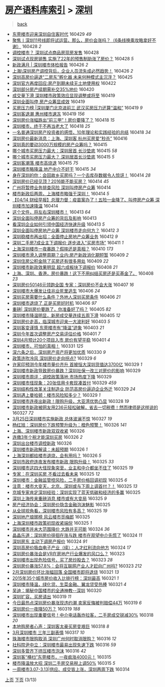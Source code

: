 [房产语料库索引](../../README.md)  > [深圳](深圳.md)
====
> [back](../README.md)

- [东莞楼市迎来深圳自住客时代](http://jkwz.applinzi.com/ittc/6826345086941938693.html#%E4%B8%9C%E8%8E%9E%E6%A5%BC%E5%B8%82%E8%BF%8E%E6%9D%A5%E6%B7%B1%E5%9C%B3%E8%87%AA%E4%BD%8F%E5%AE%A2%E6%97%B6%E4%BB%A3) 160429 *49* 
- [聚焦丨深圳11号线即将试运营。那么，房价会涨吗？（6条线换乘攻略拿好不谢）](http://jkwz.applinzi.com/ittc/6826121314209104901.html#%E8%81%9A%E7%84%A6%E4%B8%A8%E6%B7%B1%E5%9C%B311%E5%8F%B7%E7%BA%BF%E5%8D%B3%E5%B0%86%E8%AF%95%E8%BF%90%E8%90%A5%E3%80%82%E9%82%A3%E4%B9%88%EF%BC%8C%E6%88%BF%E4%BB%B7%E4%BC%9A%E6%B6%A8%E5%90%97%EF%BC%9F%EF%BC%886%E6%9D%A1%E7%BA%BF%E6%8D%A2%E4%B9%98%E6%94%BB%E7%95%A5%E6%8B%BF%E5%A5%BD%E4%B8%8D%E8%B0%A2%EF%BC%89) 160428 *2* 
- [调控楼市？ 深圳试点商品房现房发售](http://jkwz.applinzi.com/ittc/6826073127645611013.html#%E8%B0%83%E6%8E%A7%E6%A5%BC%E5%B8%82%EF%BC%9F+%E6%B7%B1%E5%9C%B3%E8%AF%95%E7%82%B9%E5%95%86%E5%93%81%E6%88%BF%E7%8E%B0%E6%88%BF%E5%8F%91%E5%94%AE) 160428  
- [深圳试点现房销售 实施了22年的预售制助涨了房价？](http://jkwz.applinzi.com/ittc/6825917153962099716.html#%E6%B7%B1%E5%9C%B3%E8%AF%95%E7%82%B9%E7%8E%B0%E6%88%BF%E9%94%80%E5%94%AE+%E5%AE%9E%E6%96%BD%E4%BA%8622%E5%B9%B4%E7%9A%84%E9%A2%84%E5%94%AE%E5%88%B6%E5%8A%A9%E6%B6%A8%E4%BA%86%E6%88%BF%E4%BB%B7%EF%BC%9F) 160428 *5* 
- [新政满月 | 深圳楼市体检报告](http://jkwz.applinzi.com/ittc/6825413318768329733.html#%E6%96%B0%E6%94%BF%E6%BB%A1%E6%9C%88+%7C+%E6%B7%B1%E5%9C%B3%E6%A5%BC%E5%B8%82%E4%BD%93%E6%A3%80%E6%8A%A5%E5%91%8A) 160426 *2* 
- [上海\\深圳房产调控背后，企业人员流失成必然趋势！](http://jkwz.applinzi.com/ittc/6825320459486626821.html#%E4%B8%8A%E6%B5%B7%5C%5C%E6%B7%B1%E5%9C%B3%E6%88%BF%E4%BA%A7%E8%B0%83%E6%8E%A7%E8%83%8C%E5%90%8E%EF%BC%8C%E4%BC%81%E4%B8%9A%E4%BA%BA%E5%91%98%E6%B5%81%E5%A4%B1%E6%88%90%E5%BF%85%E7%84%B6%E8%B6%8B%E5%8A%BF%EF%BC%81) 160426 *2* 
- [深圳高房价逼退“二房东”孵化器 未来何种模式主沉浮？](http://jkwz.applinzi.com/ittc/6825151521754711044.html#%E6%B7%B1%E5%9C%B3%E9%AB%98%E6%88%BF%E4%BB%B7%E9%80%BC%E9%80%80%E2%80%9C%E4%BA%8C%E6%88%BF%E4%B8%9C%E2%80%9D%E5%AD%B5%E5%8C%96%E5%99%A8+%E6%9C%AA%E6%9D%A5%E4%BD%95%E7%A7%8D%E6%A8%A1%E5%BC%8F%E4%B8%BB%E6%B2%89%E6%B5%AE%EF%BC%9F) 160425  
- [深圳官方再度回应:房产到期未续无土地使用权](http://jkwz.applinzi.com/ittc/6823924918991193092.html#%E6%B7%B1%E5%9C%B3%E5%AE%98%E6%96%B9%E5%86%8D%E5%BA%A6%E5%9B%9E%E5%BA%94%3A%E6%88%BF%E4%BA%A7%E5%88%B0%E6%9C%9F%E6%9C%AA%E7%BB%AD%E6%97%A0%E5%9C%9F%E5%9C%B0%E4%BD%BF%E7%94%A8%E6%9D%83) 160422  
- [深圳部分房产续期需补交35%地价](http://jkwz.applinzi.com/ittc/6823000969256109061.html#%E6%B7%B1%E5%9C%B3%E9%83%A8%E5%88%86%E6%88%BF%E4%BA%A7%E7%BB%AD%E6%9C%9F%E9%9C%80%E8%A1%A5%E4%BA%A435%25%E5%9C%B0%E4%BB%B7) 160420  
- [成交量下滑 深圳楼市政策效应显现调整或将至](http://jkwz.applinzi.com/ittc/6822722323408749572.html#%E6%88%90%E4%BA%A4%E9%87%8F%E4%B8%8B%E6%BB%91+%E6%B7%B1%E5%9C%B3%E6%A5%BC%E5%B8%82%E6%94%BF%E7%AD%96%E6%95%88%E5%BA%94%E6%98%BE%E7%8E%B0%E8%B0%83%E6%95%B4%E6%88%96%E5%B0%86%E8%87%B3) 160419  
- [深圳全面叫停 房产众筹显成效](http://jkwz.applinzi.com/ittc/6822722327347201029.html#%E6%B7%B1%E5%9C%B3%E5%85%A8%E9%9D%A2%E5%8F%AB%E5%81%9C+%E6%88%BF%E4%BA%A7%E4%BC%97%E7%AD%B9%E6%98%BE%E6%88%90%E6%95%88) 160419  
- [买房压力榜 |深圳厦门北京进前三  武汉买房压力还算“温和”](http://jkwz.applinzi.com/ittc/6822718944146097156.html#%E4%B9%B0%E6%88%BF%E5%8E%8B%E5%8A%9B%E6%A6%9C+%7C%E6%B7%B1%E5%9C%B3%E5%8E%A6%E9%97%A8%E5%8C%97%E4%BA%AC%E8%BF%9B%E5%89%8D%E4%B8%89++%E6%AD%A6%E6%B1%89%E4%B9%B0%E6%88%BF%E5%8E%8B%E5%8A%9B%E8%BF%98%E7%AE%97%E2%80%9C%E6%B8%A9%E5%92%8C%E2%80%9D) 160419 *9* 
- [深圳客退潮 惠州楼市速冻](http://jkwz.applinzi.com/ittc/6822631877953192965.html#%E6%B7%B1%E5%9C%B3%E5%AE%A2%E9%80%80%E6%BD%AE+%E6%83%A0%E5%B7%9E%E6%A5%BC%E5%B8%82%E9%80%9F%E5%86%BB) 160419 *156* 
- [深圳房价涨幅跌出“前三甲”！房价要降了？](http://jkwz.applinzi.com/ittc/6822563919058961413.html#%E6%B7%B1%E5%9C%B3%E6%88%BF%E4%BB%B7%E6%B6%A8%E5%B9%85%E8%B7%8C%E5%87%BA%E2%80%9C%E5%89%8D%E4%B8%89%E7%94%B2%E2%80%9D%EF%BC%81%E6%88%BF%E4%BB%B7%E8%A6%81%E9%99%8D%E4%BA%86%EF%BC%9F) 160418 *15* 
- [深圳楼市，终于不再当老大了](http://jkwz.applinzi.com/ittc/6822509054655988741.html#%E6%B7%B1%E5%9C%B3%E6%A5%BC%E5%B8%82%EF%BC%8C%E7%BB%88%E4%BA%8E%E4%B8%8D%E5%86%8D%E5%BD%93%E8%80%81%E5%A4%A7%E4%BA%86) 160418 *25* 
- [一名普通深圳房产投资者的感悟，10年理论和实践经验的总结](http://jkwz.applinzi.com/ittc/6822473367709811717.html#%E4%B8%80%E5%90%8D%E6%99%AE%E9%80%9A%E6%B7%B1%E5%9C%B3%E6%88%BF%E4%BA%A7%E6%8A%95%E8%B5%84%E8%80%85%E7%9A%84%E6%84%9F%E6%82%9F%EF%BC%8C10%E5%B9%B4%E7%90%86%E8%AE%BA%E5%92%8C%E5%AE%9E%E8%B7%B5%E7%BB%8F%E9%AA%8C%E7%9A%84%E6%80%BB%E7%BB%93) 160418 *34* 
- [深圳房价最新消息：上海、深圳客 杭州买房爱“秒杀”](http://jkwz.applinzi.com/ittc/6821592910558397444.html#%E6%B7%B1%E5%9C%B3%E6%88%BF%E4%BB%B7%E6%9C%80%E6%96%B0%E6%B6%88%E6%81%AF%EF%BC%9A%E4%B8%8A%E6%B5%B7%E3%80%81%E6%B7%B1%E5%9C%B3%E5%AE%A2+%E6%9D%AD%E5%B7%9E%E4%B9%B0%E6%88%BF%E7%88%B1%E2%80%9C%E7%A7%92%E6%9D%80%E2%80%9D) 160416  
- [深圳真的要动3000万规模的房产众筹吗？](http://jkwz.applinzi.com/ittc/6821301227627234309.html#%E6%B7%B1%E5%9C%B3%E7%9C%9F%E7%9A%84%E8%A6%81%E5%8A%A83000%E4%B8%87%E8%A7%84%E6%A8%A1%E7%9A%84%E6%88%BF%E4%BA%A7%E4%BC%97%E7%AD%B9%E5%90%97%EF%BC%9F) 160415  
- [哪个城市买房压力最大：深圳居首 长沙垫底](http://jkwz.applinzi.com/ittc/6821272042141647876.html#%E5%93%AA%E4%B8%AA%E5%9F%8E%E5%B8%82%E4%B9%B0%E6%88%BF%E5%8E%8B%E5%8A%9B%E6%9C%80%E5%A4%A7%EF%BC%9A%E6%B7%B1%E5%9C%B3%E5%B1%85%E9%A6%96+%E9%95%BF%E6%B2%99%E5%9E%AB%E5%BA%95) 160415 *58* 
- [哪个城市买房压力最大？ 深圳居首长沙垫底](http://jkwz.applinzi.com/ittc/6821242466233484293.html#%E5%93%AA%E4%B8%AA%E5%9F%8E%E5%B8%82%E4%B9%B0%E6%88%BF%E5%8E%8B%E5%8A%9B%E6%9C%80%E5%A4%A7%EF%BC%9F+%E6%B7%B1%E5%9C%B3%E5%B1%85%E9%A6%96%E9%95%BF%E6%B2%99%E5%9E%AB%E5%BA%95) 160415 *5* 
- [深圳客潮落 楼市高烧退](http://jkwz.applinzi.com/ittc/6821181693691954180.html#%E6%B7%B1%E5%9C%B3%E5%AE%A2%E6%BD%AE%E8%90%BD+%E6%A5%BC%E5%B8%82%E9%AB%98%E7%83%A7%E9%80%80) 160415 *75* 
- [深圳楼市略降温 地产中介不好干](http://jkwz.applinzi.com/ittc/6821057533430989828.html#%E6%B7%B1%E5%9C%B3%E6%A5%BC%E5%B8%82%E7%95%A5%E9%99%8D%E6%B8%A9+%E5%9C%B0%E4%BA%A7%E4%B8%AD%E4%BB%8B%E4%B8%8D%E5%A5%BD%E5%B9%B2) 160415 *34* 
- [身在深圳的你：会回故乡买房吗？一个去库存数据令人惊讶！](http://jkwz.applinzi.com/ittc/6821084583818691589.html#%E8%BA%AB%E5%9C%A8%E6%B7%B1%E5%9C%B3%E7%9A%84%E4%BD%A0%EF%BC%9A%E4%BC%9A%E5%9B%9E%E6%95%85%E4%B9%A1%E4%B9%B0%E6%88%BF%E5%90%97%EF%BC%9F%E4%B8%80%E4%B8%AA%E5%8E%BB%E5%BA%93%E5%AD%98%E6%95%B0%E6%8D%AE%E4%BB%A4%E4%BA%BA%E6%83%8A%E8%AE%B6%EF%BC%81) 160414 *28* 
- [深圳房价已经见顶？2016能不能买房？](http://jkwz.applinzi.com/ittc/6820977085333898244.html#%E6%B7%B1%E5%9C%B3%E6%88%BF%E4%BB%B7%E5%B7%B2%E7%BB%8F%E8%A7%81%E9%A1%B6%EF%BC%9F2016%E8%83%BD%E4%B8%8D%E8%83%BD%E4%B9%B0%E6%88%BF%EF%BC%9F) 160414 *45* 
- [广州将暂停业务排查风险 深圳叫停房产众筹](http://jkwz.applinzi.com/ittc/6820983789165478917.html#%E5%B9%BF%E5%B7%9E%E5%B0%86%E6%9A%82%E5%81%9C%E4%B8%9A%E5%8A%A1%E6%8E%92%E6%9F%A5%E9%A3%8E%E9%99%A9+%E6%B7%B1%E5%9C%B3%E5%8F%AB%E5%81%9C%E6%88%BF%E4%BA%A7%E4%BC%97%E7%AD%B9) 160414  
- [楼市新政后两周，上海楼市略强于深圳！](http://jkwz.applinzi.com/ittc/6820914523762328581.html#%E6%A5%BC%E5%B8%82%E6%96%B0%E6%94%BF%E5%90%8E%E4%B8%A4%E5%91%A8%EF%BC%8C%E4%B8%8A%E6%B5%B7%E6%A5%BC%E5%B8%82%E7%95%A5%E5%BC%BA%E4%BA%8E%E6%B7%B1%E5%9C%B3%EF%BC%81) 160414 *5* 
- [【04/14 财经早报】总理力督：疫苗案办了！五险一金降了、叫停房产众筹 深圳楼市加速降温](http://jkwz.applinzi.com/ittc/6820881117691249668.html#%E3%80%9004%2F14+%E8%B4%A2%E7%BB%8F%E6%97%A9%E6%8A%A5%E3%80%91%E6%80%BB%E7%90%86%E5%8A%9B%E7%9D%A3%EF%BC%9A%E7%96%AB%E8%8B%97%E6%A1%88%E5%8A%9E%E4%BA%86%EF%BC%81%E4%BA%94%E9%99%A9%E4%B8%80%E9%87%91%E9%99%8D%E4%BA%86%E3%80%81%E5%8F%AB%E5%81%9C%E6%88%BF%E4%BA%A7%E4%BC%97%E7%AD%B9+%E6%B7%B1%E5%9C%B3%E6%A5%BC%E5%B8%82%E5%8A%A0%E9%80%9F%E9%99%8D%E6%B8%A9) 160414  
- [这个文件，将左右深圳楼市！](http://jkwz.applinzi.com/ittc/6820647524029170693.html#%E8%BF%99%E4%B8%AA%E6%96%87%E4%BB%B6%EF%BC%8C%E5%B0%86%E5%B7%A6%E5%8F%B3%E6%B7%B1%E5%9C%B3%E6%A5%BC%E5%B8%82%EF%BC%81) 160413 *64* 
- [深圳全面叫停房产众筹的背后及影响](http://jkwz.applinzi.com/ittc/6820641589562967045.html#%E6%B7%B1%E5%9C%B3%E5%85%A8%E9%9D%A2%E5%8F%AB%E5%81%9C%E6%88%BF%E4%BA%A7%E4%BC%97%E7%AD%B9%E7%9A%84%E8%83%8C%E5%90%8E%E5%8F%8A%E5%BD%B1%E5%93%8D) 160413  
- [看深圳企业如何引领中国经济快速升级](http://jkwz.applinzi.com/ittc/6820589792718750725.html#%E7%9C%8B%E6%B7%B1%E5%9C%B3%E4%BC%81%E4%B8%9A%E5%A6%82%E4%BD%95%E5%BC%95%E9%A2%86%E4%B8%AD%E5%9B%BD%E7%BB%8F%E6%B5%8E%E5%BF%AB%E9%80%9F%E5%8D%87%E7%BA%A7) 160413 *5* 
- [深圳全面叫停房地产众筹 深圳楼市走向何方？](http://jkwz.applinzi.com/ittc/6820295134109238277.html#%E6%B7%B1%E5%9C%B3%E5%85%A8%E9%9D%A2%E5%8F%AB%E5%81%9C%E6%88%BF%E5%9C%B0%E4%BA%A7%E4%BC%97%E7%AD%B9+%E6%B7%B1%E5%9C%B3%E6%A5%BC%E5%B8%82%E8%B5%B0%E5%90%91%E4%BD%95%E6%96%B9%EF%BC%9F) 160412 *3* 
- [深圳稳楼市再出招：全面停止房地产众筹业务](http://jkwz.applinzi.com/ittc/6820265315187295236.html#%E6%B7%B1%E5%9C%B3%E7%A8%B3%E6%A5%BC%E5%B8%82%E5%86%8D%E5%87%BA%E6%8B%9B%EF%BC%9A%E5%85%A8%E9%9D%A2%E5%81%9C%E6%AD%A2%E6%88%BF%E5%9C%B0%E4%BA%A7%E4%BC%97%E7%AD%B9%E4%B8%9A%E5%8A%A1) 160412 *9* 
- [深圳二手房7成业主下调报价 逐步进入&quot;买房市场&quot;](http://jkwz.applinzi.com/ittc/6819954191145370628.html#%E6%B7%B1%E5%9C%B3%E4%BA%8C%E6%89%8B%E6%88%BF7%E6%88%90%E4%B8%9A%E4%B8%BB%E4%B8%8B%E8%B0%83%E6%8A%A5%E4%BB%B7+%E9%80%90%E6%AD%A5%E8%BF%9B%E5%85%A5%26quot%3B%E4%B9%B0%E6%88%BF%E5%B8%82%E5%9C%BA%26quot%3B) 160411 *1* 
- [上海深圳楼市一夜暴跌？假摔还是真相？](http://jkwz.applinzi.com/ittc/6819373921849574405.html#%E4%B8%8A%E6%B5%B7%E6%B7%B1%E5%9C%B3%E6%A5%BC%E5%B8%82%E4%B8%80%E5%A4%9C%E6%9A%B4%E8%B7%8C%EF%BC%9F%E5%81%87%E6%91%94%E8%BF%98%E6%98%AF%E7%9C%9F%E7%9B%B8%EF%BC%9F) 160410 *173* 
- [深圳楼市滑入调整周期？业内:房产新政消化期短暂](http://jkwz.applinzi.com/ittc/6818997372151399429.html#%E6%B7%B1%E5%9C%B3%E6%A5%BC%E5%B8%82%E6%BB%91%E5%85%A5%E8%B0%83%E6%95%B4%E5%91%A8%E6%9C%9F%EF%BC%9F%E4%B8%9A%E5%86%85%3A%E6%88%BF%E4%BA%A7%E6%96%B0%E6%94%BF%E6%B6%88%E5%8C%96%E6%9C%9F%E7%9F%AD%E6%9A%82) 160409 *2* 
- [深圳住房公积金除了买房还有很多用处](http://jkwz.applinzi.com/ittc/6818995624569472005.html#%E6%B7%B1%E5%9C%B3%E4%BD%8F%E6%88%BF%E5%85%AC%E7%A7%AF%E9%87%91%E9%99%A4%E4%BA%86%E4%B9%B0%E6%88%BF%E8%BF%98%E6%9C%89%E5%BE%88%E5%A4%9A%E7%94%A8%E5%A4%84) 160409 *22* 
- [深圳楼市新政效果明显 超六成板块下调报价](http://jkwz.applinzi.com/ittc/6818643952114598916.html#%E6%B7%B1%E5%9C%B3%E6%A5%BC%E5%B8%82%E6%96%B0%E6%94%BF%E6%95%88%E6%9E%9C%E6%98%8E%E6%98%BE+%E8%B6%85%E5%85%AD%E6%88%90%E6%9D%BF%E5%9D%97%E4%B8%8B%E8%B0%83%E6%8A%A5%E4%BB%B7) 160408 *21* 
- [上海、深圳、香港，房价暴跌！这下不用纠结买房还是买基金了。](http://jkwz.applinzi.com/ittc/6818634341542265860.html#%E4%B8%8A%E6%B5%B7%E3%80%81%E6%B7%B1%E5%9C%B3%E3%80%81%E9%A6%99%E6%B8%AF%EF%BC%8C%E6%88%BF%E4%BB%B7%E6%9A%B4%E8%B7%8C%EF%BC%81%E8%BF%99%E4%B8%8B%E4%B8%8D%E7%94%A8%E7%BA%A0%E7%BB%93%E4%B9%B0%E6%88%BF%E8%BF%98%E6%98%AF%E4%B9%B0%E5%9F%BA%E9%87%91%E4%BA%86%E3%80%82) 160408 *23* 
- [深圳房价50146元领跑全国 专家：深圳房价不会大涨](http://jkwz.applinzi.com/ittc/6818351103049466884.html#%E6%B7%B1%E5%9C%B3%E6%88%BF%E4%BB%B750146%E5%85%83%E9%A2%86%E8%B7%91%E5%85%A8%E5%9B%BD+%E4%B8%93%E5%AE%B6%EF%BC%9A%E6%B7%B1%E5%9C%B3%E6%88%BF%E4%BB%B7%E4%B8%8D%E4%BC%9A%E5%A4%A7%E6%B6%A8) 160407 *16* 
- [深圳楼市大爆发让佳兆业死里逃生](http://jkwz.applinzi.com/ittc/6818031932088517637.html#%E6%B7%B1%E5%9C%B3%E6%A5%BC%E5%B8%82%E5%A4%A7%E7%88%86%E5%8F%91%E8%AE%A9%E4%BD%B3%E5%85%86%E4%B8%9A%E6%AD%BB%E9%87%8C%E9%80%83%E7%94%9F) 160406 *24* 
- [深圳买房需要什么条件？外地人深圳买房条件](http://jkwz.applinzi.com/ittc/6817916845864518661.html#%E6%B7%B1%E5%9C%B3%E4%B9%B0%E6%88%BF%E9%9C%80%E8%A6%81%E4%BB%80%E4%B9%88%E6%9D%A1%E4%BB%B6%EF%BC%9F%E5%A4%96%E5%9C%B0%E4%BA%BA%E6%B7%B1%E5%9C%B3%E4%B9%B0%E6%88%BF%E6%9D%A1%E4%BB%B6) 160406 *21* 
- [深圳楼市退烧了  正是买房好时机](http://jkwz.applinzi.com/ittc/6817904657019962373.html#%E6%B7%B1%E5%9C%B3%E6%A5%BC%E5%B8%82%E9%80%80%E7%83%A7%E4%BA%86++%E6%AD%A3%E6%98%AF%E4%B9%B0%E6%88%BF%E5%A5%BD%E6%97%B6%E6%9C%BA) 160406 *97* 
- [重磅| 深圳房价要跌了，你准备好了吗？](http://jkwz.applinzi.com/ittc/6817749098950034437.html#%E9%87%8D%E7%A3%85%7C+%E6%B7%B1%E5%9C%B3%E6%88%BF%E4%BB%B7%E8%A6%81%E8%B7%8C%E4%BA%86%EF%BC%8C%E4%BD%A0%E5%87%86%E5%A4%87%E5%A5%BD%E4%BA%86%E5%90%97%EF%BC%9F) 160405 *82* 
- [深圳楼市降温明显，新房成交量连续五周下滑](http://jkwz.applinzi.com/ittc/6817702351267693573.html#%E6%B7%B1%E5%9C%B3%E6%A5%BC%E5%B8%82%E9%99%8D%E6%B8%A9%E6%98%8E%E6%98%BE%EF%BC%8C%E6%96%B0%E6%88%BF%E6%88%90%E4%BA%A4%E9%87%8F%E8%BF%9E%E7%BB%AD%E4%BA%94%E5%91%A8%E4%B8%8B%E6%BB%91) 160405 *12* 
- [深圳房价走高，临深城市迎来一大波利好](http://jkwz.applinzi.com/ittc/6816931735035970565.html#%E6%B7%B1%E5%9C%B3%E6%88%BF%E4%BB%B7%E8%B5%B0%E9%AB%98%EF%BC%8C%E4%B8%B4%E6%B7%B1%E5%9F%8E%E5%B8%82%E8%BF%8E%E6%9D%A5%E4%B8%80%E5%A4%A7%E6%B3%A2%E5%88%A9%E5%A5%BD) 160403 *5* 
- [深圳客变谨慎 东莞楼市有“降温”迹象](http://jkwz.applinzi.com/ittc/6816786002601313285.html#%E6%B7%B1%E5%9C%B3%E5%AE%A2%E5%8F%98%E8%B0%A8%E6%85%8E+%E4%B8%9C%E8%8E%9E%E6%A5%BC%E5%B8%82%E6%9C%89%E2%80%9C%E9%99%8D%E6%B8%A9%E2%80%9D%E8%BF%B9%E8%B1%A1) 160403 *21* 
- [深圳今年首次调整房产交易评估价格](http://jkwz.applinzi.com/ittc/6816084958737073156.html#%E6%B7%B1%E5%9C%B3%E4%BB%8A%E5%B9%B4%E9%A6%96%E6%AC%A1%E8%B0%83%E6%95%B4%E6%88%BF%E4%BA%A7%E4%BA%A4%E6%98%93%E8%AF%84%E4%BC%B0%E4%BB%B7%E6%A0%BC) 160401 *7* 
- [深圳4月预计20个项目入市 房价有望平稳](http://jkwz.applinzi.com/ittc/6816064227328394244.html#%E6%B7%B1%E5%9C%B34%E6%9C%88%E9%A2%84%E8%AE%A120%E4%B8%AA%E9%A1%B9%E7%9B%AE%E5%85%A5%E5%B8%82+%E6%88%BF%E4%BB%B7%E6%9C%89%E6%9C%9B%E5%B9%B3%E7%A8%B3) 160401 *4* 
- [深圳楼市，可怕的真相！](http://jkwz.applinzi.com/ittc/6815813785742738437.html#%E6%B7%B1%E5%9C%B3%E6%A5%BC%E5%B8%82%EF%BC%8C%E5%8F%AF%E6%80%95%E7%9A%84%E7%9C%9F%E7%9B%B8%EF%BC%81) 160331 *125* 
- [深六条之后，深圳房产资产将更加优质](http://jkwz.applinzi.com/ittc/6815341736272331780.html#%E6%B7%B1%E5%85%AD%E6%9D%A1%E4%B9%8B%E5%90%8E%EF%BC%8C%E6%B7%B1%E5%9C%B3%E6%88%BF%E4%BA%A7%E8%B5%84%E4%BA%A7%E5%B0%86%E6%9B%B4%E5%8A%A0%E4%BC%98%E8%B4%A8) 160330 *9* 
- [政策连吹冷风 深圳房价走向拐点?](http://jkwz.applinzi.com/ittc/6815045101898171397.html#%E6%94%BF%E7%AD%96%E8%BF%9E%E5%90%B9%E5%86%B7%E9%A3%8E+%E6%B7%B1%E5%9C%B3%E6%88%BF%E4%BB%B7%E8%B5%B0%E5%90%91%E6%8B%90%E7%82%B9%3F) 160329 *6* 
- [许家印预测今年楼市量价齐升 首披恒大深圳货值达3700亿](http://jkwz.applinzi.com/ittc/6815104485302993924.html#%E8%AE%B8%E5%AE%B6%E5%8D%B0%E9%A2%84%E6%B5%8B%E4%BB%8A%E5%B9%B4%E6%A5%BC%E5%B8%82%E9%87%8F%E4%BB%B7%E9%BD%90%E5%8D%87+%E9%A6%96%E6%8A%AB%E6%81%92%E5%A4%A7%E6%B7%B1%E5%9C%B3%E8%B4%A7%E5%80%BC%E8%BE%BE3700%E4%BA%BF) 160329 *1* 
- [深圳楼市新政导致房价暴跌？深圳社保一改三对房价的影响](http://jkwz.applinzi.com/ittc/6815048860275573764.html#%E6%B7%B1%E5%9C%B3%E6%A5%BC%E5%B8%82%E6%96%B0%E6%94%BF%E5%AF%BC%E8%87%B4%E6%88%BF%E4%BB%B7%E6%9A%B4%E8%B7%8C%EF%BC%9F%E6%B7%B1%E5%9C%B3%E7%A4%BE%E4%BF%9D%E4%B8%80%E6%94%B9%E4%B8%89%E5%AF%B9%E6%88%BF%E4%BB%B7%E7%9A%84%E5%BD%B1%E5%93%8D) 160329  
- [深圳楼市周评：调控政策落地 市场热度下降](http://jkwz.applinzi.com/ittc/6815027195114161156.html#%E6%B7%B1%E5%9C%B3%E6%A5%BC%E5%B8%82%E5%91%A8%E8%AF%84%EF%BC%9A%E8%B0%83%E6%8E%A7%E6%94%BF%E7%AD%96%E8%90%BD%E5%9C%B0+%E5%B8%82%E5%9C%BA%E7%83%AD%E5%BA%A6%E4%B8%8B%E9%99%8D) 160329  
- [深圳楼市怪现象：20张信用卡套现凑首付](http://jkwz.applinzi.com/ittc/6814910781569106949.html#%E6%B7%B1%E5%9C%B3%E6%A5%BC%E5%B8%82%E6%80%AA%E7%8E%B0%E8%B1%A1%EF%BC%9A20%E5%BC%A0%E4%BF%A1%E7%94%A8%E5%8D%A1%E5%A5%97%E7%8E%B0%E5%87%91%E9%A6%96%E4%BB%98) 160329 *459* 
- [深圳结构性改革关注制造业 防范高房价逼迫企业外迁](http://jkwz.applinzi.com/ittc/6814848527041561604.html#%E6%B7%B1%E5%9C%B3%E7%BB%93%E6%9E%84%E6%80%A7%E6%94%B9%E9%9D%A9%E5%85%B3%E6%B3%A8%E5%88%B6%E9%80%A0%E4%B8%9A+%E9%98%B2%E8%8C%83%E9%AB%98%E6%88%BF%E4%BB%B7%E9%80%BC%E8%BF%AB%E4%BC%81%E4%B8%9A%E5%A4%96%E8%BF%81) 160329 *24* 
- [深圳遇上曼哈顿：楼市风险知多少？](http://jkwz.applinzi.com/ittc/6814811369039725573.html#%E6%B7%B1%E5%9C%B3%E9%81%87%E4%B8%8A%E6%9B%BC%E5%93%88%E9%A1%BF%EF%BC%9A%E6%A5%BC%E5%B8%82%E9%A3%8E%E9%99%A9%E7%9F%A5%E5%A4%9A%E5%B0%91%EF%BC%9F) 160329 *1* 
- [深圳楼市连夜出新政！限购升级，大亚湾优势凸显](http://jkwz.applinzi.com/ittc/6814699775634965509.html#%E6%B7%B1%E5%9C%B3%E6%A5%BC%E5%B8%82%E8%BF%9E%E5%A4%9C%E5%87%BA%E6%96%B0%E6%94%BF%EF%BC%81%E9%99%90%E8%B4%AD%E5%8D%87%E7%BA%A7%EF%BC%8C%E5%A4%A7%E4%BA%9A%E6%B9%BE%E4%BC%98%E5%8A%BF%E5%87%B8%E6%98%BE) 160328 *19* 
- [深圳楼市新政被网友用236元轻松破解，省去一切税费！然而律师是这样说的](http://jkwz.applinzi.com/ittc/6814374375356630021.html#%E6%B7%B1%E5%9C%B3%E6%A5%BC%E5%B8%82%E6%96%B0%E6%94%BF%E8%A2%AB%E7%BD%91%E5%8F%8B%E7%94%A8236%E5%85%83%E8%BD%BB%E6%9D%BE%E7%A0%B4%E8%A7%A3%EF%BC%8C%E7%9C%81%E5%8E%BB%E4%B8%80%E5%88%87%E7%A8%8E%E8%B4%B9%EF%BC%81%E7%84%B6%E8%80%8C%E5%BE%8B%E5%B8%88%E6%98%AF%E8%BF%99%E6%A0%B7%E8%AF%B4%E7%9A%84) 160327 *72* 
- [3月25日深圳楼市实施新政 总体波澜不惊](http://jkwz.applinzi.com/ittc/6814232447558353925.html#3%E6%9C%8825%E6%97%A5%E6%B7%B1%E5%9C%B3%E6%A5%BC%E5%B8%82%E5%AE%9E%E6%96%BD%E6%96%B0%E6%94%BF+%E6%80%BB%E4%BD%93%E6%B3%A2%E6%BE%9C%E4%B8%8D%E6%83%8A) 160327 *19* 
- [杨红旭：深圳房价下跌预警升级为：橙色预警！](http://jkwz.applinzi.com/ittc/6814037908642071557.html#%E6%9D%A8%E7%BA%A2%E6%97%AD%EF%BC%9A%E6%B7%B1%E5%9C%B3%E6%88%BF%E4%BB%B7%E4%B8%8B%E8%B7%8C%E9%A2%84%E8%AD%A6%E5%8D%87%E7%BA%A7%E4%B8%BA%EF%BC%9A%E6%A9%99%E8%89%B2%E9%A2%84%E8%AD%A6%EF%BC%81) 160326 *141* 
- [上海、深圳楼市新政双双收紧](http://jkwz.applinzi.com/ittc/6813893129283322885.html#%E4%B8%8A%E6%B5%B7%E3%80%81%E6%B7%B1%E5%9C%B3%E6%A5%BC%E5%B8%82%E6%96%B0%E6%94%BF%E5%8F%8C%E5%8F%8C%E6%94%B6%E7%B4%A7) 160326  
- [连缴3年个税才能深圳买房](http://jkwz.applinzi.com/ittc/6813888440269538308.html#%E8%BF%9E%E7%BC%B43%E5%B9%B4%E4%B8%AA%E7%A8%8E%E6%89%8D%E8%83%BD%E6%B7%B1%E5%9C%B3%E4%B9%B0%E6%88%BF) 160326 *2* 
- [深圳出台楼市调控新政](http://jkwz.applinzi.com/ittc/6813825326354269188.html#%E6%B7%B1%E5%9C%B3%E5%87%BA%E5%8F%B0%E6%A5%BC%E5%B8%82%E8%B0%83%E6%8E%A7%E6%96%B0%E6%94%BF) 160326  
- [深圳楼市新政解读：未超预期](http://jkwz.applinzi.com/ittc/6813815796299990020.html#%E6%B7%B1%E5%9C%B3%E6%A5%BC%E5%B8%82%E6%96%B0%E6%94%BF%E8%A7%A3%E8%AF%BB%EF%BC%9A%E6%9C%AA%E8%B6%85%E9%A2%84%E6%9C%9F) 160326 *1* 
- [上海深圳都给楼市退烧，会有用吗？](http://jkwz.applinzi.com/ittc/6813680562573149188.html#%E4%B8%8A%E6%B5%B7%E6%B7%B1%E5%9C%B3%E9%83%BD%E7%BB%99%E6%A5%BC%E5%B8%82%E9%80%80%E7%83%A7%EF%BC%8C%E4%BC%9A%E6%9C%89%E7%94%A8%E5%90%97%EF%BC%9F) 160326 *5* 
- [深圳市政府连夜发布楼市新政 限购升级！](http://jkwz.applinzi.com/ittc/6813669214330029060.html#%E6%B7%B1%E5%9C%B3%E5%B8%82%E6%94%BF%E5%BA%9C%E8%BF%9E%E5%A4%9C%E5%8F%91%E5%B8%83%E6%A5%BC%E5%B8%82%E6%96%B0%E6%94%BF+%E9%99%90%E8%B4%AD%E5%8D%87%E7%BA%A7%EF%BC%81) 160325 *33* 
- [深圳楼市这四大怪现象突至，业主和中介都坐不住了](http://jkwz.applinzi.com/ittc/6813634149759845381.html#%E6%B7%B1%E5%9C%B3%E6%A5%BC%E5%B8%82%E8%BF%99%E5%9B%9B%E5%A4%A7%E6%80%AA%E7%8E%B0%E8%B1%A1%E7%AA%81%E8%87%B3%EF%BC%8C%E4%B8%9A%E4%B8%BB%E5%92%8C%E4%B8%AD%E4%BB%8B%E9%83%BD%E5%9D%90%E4%B8%8D%E4%BD%8F%E4%BA%86) 160325 *19* 
- [专家：在深圳买房 不看过去看未来](http://jkwz.applinzi.com/ittc/6813575927082533893.html#%E4%B8%93%E5%AE%B6%EF%BC%9A%E5%9C%A8%E6%B7%B1%E5%9C%B3%E4%B9%B0%E6%88%BF+%E4%B8%8D%E7%9C%8B%E8%BF%87%E5%8E%BB%E7%9C%8B%E6%9C%AA%E6%9D%A5) 160325 *12* 
- [深圳楼市：金融监管控风险，二手房价格回调初现](http://jkwz.applinzi.com/ittc/6813542649453609988.html#%E6%B7%B1%E5%9C%B3%E6%A5%BC%E5%B8%82%EF%BC%9A%E9%87%91%E8%9E%8D%E7%9B%91%E7%AE%A1%E6%8E%A7%E9%A3%8E%E9%99%A9%EF%BC%8C%E4%BA%8C%E6%89%8B%E6%88%BF%E4%BB%B7%E6%A0%BC%E5%9B%9E%E8%B0%83%E5%88%9D%E7%8E%B0) 160325 *6* 
- [注意：楼市大变天，北京、深圳或与下周上调首付？！](http://jkwz.applinzi.com/ittc/6813534522003948549.html#%E6%B3%A8%E6%84%8F%EF%BC%9A%E6%A5%BC%E5%B8%82%E5%A4%A7%E5%8F%98%E5%A4%A9%EF%BC%8C%E5%8C%97%E4%BA%AC%E3%80%81%E6%B7%B1%E5%9C%B3%E6%88%96%E4%B8%8E%E4%B8%8B%E5%91%A8%E4%B8%8A%E8%B0%83%E9%A6%96%E4%BB%98%EF%BC%9F%EF%BC%81) 160325 *13* 
- [京城专家肯定深圳经验：深圳实现了蓝天低碳和经济的多赢](http://jkwz.applinzi.com/ittc/6813533953340212229.html#%E4%BA%AC%E5%9F%8E%E4%B8%93%E5%AE%B6%E8%82%AF%E5%AE%9A%E6%B7%B1%E5%9C%B3%E7%BB%8F%E9%AA%8C%EF%BC%9A%E6%B7%B1%E5%9C%B3%E5%AE%9E%E7%8E%B0%E4%BA%86%E8%93%9D%E5%A4%A9%E4%BD%8E%E7%A2%B3%E5%92%8C%E7%BB%8F%E6%B5%8E%E7%9A%84%E5%A4%9A%E8%B5%A2) 160325  
- [深圳上海传来重磅消息 楼市或有大变局](http://jkwz.applinzi.com/ittc/6813436664210785285.html#%E6%B7%B1%E5%9C%B3%E4%B8%8A%E6%B5%B7%E4%BC%A0%E6%9D%A5%E9%87%8D%E7%A3%85%E6%B6%88%E6%81%AF+%E6%A5%BC%E5%B8%82%E6%88%96%E6%9C%89%E5%A4%A7%E5%8F%98%E5%B1%80) 160325 *9* 
- [房产经济协会：深圳房价隐含金融泡沫魅影](http://jkwz.applinzi.com/ittc/6813436526549533700.html#%E6%88%BF%E4%BA%A7%E7%BB%8F%E6%B5%8E%E5%8D%8F%E4%BC%9A%EF%BC%9A%E6%B7%B1%E5%9C%B3%E6%88%BF%E4%BB%B7%E9%9A%90%E5%90%AB%E9%87%91%E8%9E%8D%E6%B3%A1%E6%B2%AB%E9%AD%85%E5%BD%B1) 160325  
- [从全球视角看，深圳楼市风险有多高？](http://jkwz.applinzi.com/ittc/6813428502598517764.html#%E4%BB%8E%E5%85%A8%E7%90%83%E8%A7%86%E8%A7%92%E7%9C%8B%EF%BC%8C%E6%B7%B1%E5%9C%B3%E6%A5%BC%E5%B8%82%E9%A3%8E%E9%99%A9%E6%9C%89%E5%A4%9A%E9%AB%98%EF%BC%9F) 160325 *19* 
- [深圳地产琅琊榜 风云楼市觅梅郎](http://jkwz.applinzi.com/ittc/6813422325672182788.html#%E6%B7%B1%E5%9C%B3%E5%9C%B0%E4%BA%A7%E7%90%85%E7%90%8A%E6%A6%9C+%E9%A3%8E%E4%BA%91%E6%A5%BC%E5%B8%82%E8%A7%85%E6%A2%85%E9%83%8E) 160325  
- [上海深圳楼市政策初现收紧端倪](http://jkwz.applinzi.com/ittc/6813392224565855237.html#%E4%B8%8A%E6%B5%B7%E6%B7%B1%E5%9C%B3%E6%A5%BC%E5%B8%82%E6%94%BF%E7%AD%96%E5%88%9D%E7%8E%B0%E6%94%B6%E7%B4%A7%E7%AB%AF%E5%80%AA) 160325 *1* 
- [深圳楼市并未大范围降价 大跌并无可能](http://jkwz.applinzi.com/ittc/6813195721410872325.html#%E6%B7%B1%E5%9C%B3%E6%A5%BC%E5%B8%82%E5%B9%B6%E6%9C%AA%E5%A4%A7%E8%8C%83%E5%9B%B4%E9%99%8D%E4%BB%B7+%E5%A4%A7%E8%B7%8C%E5%B9%B6%E6%97%A0%E5%8F%AF%E8%83%BD) 160324 *36* 
- [晶晶乐道：深圳房价徘徊在涨与跌 楼市在观望中介先慌了](http://jkwz.applinzi.com/ittc/6813173135536817156.html#%E6%99%B6%E6%99%B6%E4%B9%90%E9%81%93%EF%BC%9A%E6%B7%B1%E5%9C%B3%E6%88%BF%E4%BB%B7%E5%BE%98%E5%BE%8A%E5%9C%A8%E6%B6%A8%E4%B8%8E%E8%B7%8C+%E6%A5%BC%E5%B8%82%E5%9C%A8%E8%A7%82%E6%9C%9B%E4%B8%AD%E4%BB%8B%E5%85%88%E6%85%8C%E4%BA%86) 160324 *11* 
- [深圳房东 主动下调房产报价](http://jkwz.applinzi.com/ittc/6813035528580498436.html#%E6%B7%B1%E5%9C%B3%E6%88%BF%E4%B8%9C+%E4%B8%BB%E5%8A%A8%E4%B8%8B%E8%B0%83%E6%88%BF%E4%BA%A7%E6%8A%A5%E4%BB%B7) 160324 *91* 
- [深圳高房价吸血电子产业（续）：人才红利流向他方](http://jkwz.applinzi.com/ittc/6812995541021492228.html#%E6%B7%B1%E5%9C%B3%E9%AB%98%E6%88%BF%E4%BB%B7%E5%90%B8%E8%A1%80%E7%94%B5%E5%AD%90%E4%BA%A7%E4%B8%9A%EF%BC%88%E7%BB%AD%EF%BC%89%EF%BC%9A%E4%BA%BA%E6%89%8D%E7%BA%A2%E5%88%A9%E6%B5%81%E5%90%91%E4%BB%96%E6%96%B9) 160324 *17* 
- [深圳房价暴涨会是VR在房地产行业爆发的风口么？](http://jkwz.applinzi.com/ittc/6812814229711094789.html#%E6%B7%B1%E5%9C%B3%E6%88%BF%E4%BB%B7%E6%9A%B4%E6%B6%A8%E4%BC%9A%E6%98%AFVR%E5%9C%A8%E6%88%BF%E5%9C%B0%E4%BA%A7%E8%A1%8C%E4%B8%9A%E7%88%86%E5%8F%91%E7%9A%84%E9%A3%8E%E5%8F%A3%E4%B9%88%EF%BC%9F) 160323  
- [深圳楼市出现危险信号，买了房炒股去？](http://jkwz.applinzi.com/ittc/6812737325599556612.html#%E6%B7%B1%E5%9C%B3%E6%A5%BC%E5%B8%82%E5%87%BA%E7%8E%B0%E5%8D%B1%E9%99%A9%E4%BF%A1%E5%8F%B7%EF%BC%8C%E4%B9%B0%E4%BA%86%E6%88%BF%E7%82%92%E8%82%A1%E5%8E%BB%EF%BC%9F) 160323 *28* 
- [深圳房价暴涨57.8%：会将互联网产业人才赶向广州吗?](http://jkwz.applinzi.com/ittc/6812686168818713605.html#%E6%B7%B1%E5%9C%B3%E6%88%BF%E4%BB%B7%E6%9A%B4%E6%B6%A857.8%25%EF%BC%9A%E4%BC%9A%E5%B0%86%E4%BA%92%E8%81%94%E7%BD%91%E4%BA%A7%E4%B8%9A%E4%BA%BA%E6%89%8D%E8%B5%B6%E5%90%91%E5%B9%BF%E5%B7%9E%E5%90%97%3F) 160323 *212* 
- [2月深圳房价环比涨幅回落 全国楼市即将退烧](http://jkwz.applinzi.com/ittc/6812085850154206212.html#2%E6%9C%88%E6%B7%B1%E5%9C%B3%E6%88%BF%E4%BB%B7%E7%8E%AF%E6%AF%94%E6%B6%A8%E5%B9%85%E5%9B%9E%E8%90%BD+%E5%85%A8%E5%9B%BD%E6%A5%BC%E5%B8%82%E5%8D%B3%E5%B0%86%E9%80%80%E7%83%A7) 160321 *13* 
- [2015年35个城市房价收入比排行榜：深圳最高](http://jkwz.applinzi.com/ittc/6812067424752894981.html#2015%E5%B9%B435%E4%B8%AA%E5%9F%8E%E5%B8%82%E6%88%BF%E4%BB%B7%E6%94%B6%E5%85%A5%E6%AF%94%E6%8E%92%E8%A1%8C%E6%A6%9C%EF%BC%9A%E6%B7%B1%E5%9C%B3%E6%9C%80%E9%AB%98) 160321 *1* 
- [深圳楼市降温，绿化贷、生菜金融、翼龙贷受热捧](http://jkwz.applinzi.com/ittc/6812047630334952453.html#%E6%B7%B1%E5%9C%B3%E6%A5%BC%E5%B8%82%E9%99%8D%E6%B8%A9%EF%BC%8C%E7%BB%BF%E5%8C%96%E8%B4%B7%E3%80%81%E7%94%9F%E8%8F%9C%E9%87%91%E8%9E%8D%E3%80%81%E7%BF%BC%E9%BE%99%E8%B4%B7%E5%8F%97%E7%83%AD%E6%8D%A7) 160321 *4* 
- [吴迪：揭秘中国楼市的全通神教--深圳](http://jkwz.applinzi.com/ittc/6811729272100094981.html#%E5%90%B4%E8%BF%AA%EF%BC%9A%E6%8F%AD%E7%A7%98%E4%B8%AD%E5%9B%BD%E6%A5%BC%E5%B8%82%E7%9A%84%E5%85%A8%E9%80%9A%E7%A5%9E%E6%95%99--%E6%B7%B1%E5%9C%B3) 160320  
- [深圳扩容，买房请出](http://jkwz.applinzi.com/ittc/6811408058236273668.html#%E6%B7%B1%E5%9C%B3%E6%89%A9%E5%AE%B9%EF%BC%8C%E4%B9%B0%E6%88%BF%E8%AF%B7%E5%87%BA) 160319 *11* 
- [今日最热点深圳房价暴涨现违约潮 卖家反悔被判赔偿44万](http://jkwz.applinzi.com/ittc/6811365023620269060.html#%E4%BB%8A%E6%97%A5%E6%9C%80%E7%83%AD%E7%82%B9%E6%B7%B1%E5%9C%B3%E6%88%BF%E4%BB%B7%E6%9A%B4%E6%B6%A8%E7%8E%B0%E8%BF%9D%E7%BA%A6%E6%BD%AE+%E5%8D%96%E5%AE%B6%E5%8F%8D%E6%82%94%E8%A2%AB%E5%88%A4%E8%B5%94%E5%81%BF44%E4%B8%87) 160319 *6* 
- [深圳房价一夜降50万？](http://jkwz.applinzi.com/ittc/6811230641752376325.html#%E6%B7%B1%E5%9C%B3%E6%88%BF%E4%BB%B7%E4%B8%80%E5%A4%9C%E9%99%8D50%E4%B8%87%EF%BC%9F) 160319 *188* 
- [深圳楼市出现重要信号！中介电话轰炸拉客，二手房成交锐减30%](http://jkwz.applinzi.com/ittc/6811031185312449541.html#%E6%B7%B1%E5%9C%B3%E6%A5%BC%E5%B8%82%E5%87%BA%E7%8E%B0%E9%87%8D%E8%A6%81%E4%BF%A1%E5%8F%B7%EF%BC%81%E4%B8%AD%E4%BB%8B%E7%94%B5%E8%AF%9D%E8%BD%B0%E7%82%B8%E6%8B%89%E5%AE%A2%EF%BC%8C%E4%BA%8C%E6%89%8B%E6%88%BF%E6%88%90%E4%BA%A4%E9%94%90%E5%87%8F30%25) 160318 *20* 
- [本地购房者心声：深圳客太豪买房变艰巨](http://jkwz.applinzi.com/ittc/6810955520722600964.html#%E6%9C%AC%E5%9C%B0%E8%B4%AD%E6%88%BF%E8%80%85%E5%BF%83%E5%A3%B0%EF%BC%9A%E6%B7%B1%E5%9C%B3%E5%AE%A2%E5%A4%AA%E8%B1%AA%E4%B9%B0%E6%88%BF%E5%8F%98%E8%89%B0%E5%B7%A8) 160318 *8* 
- [3月深圳楼市 三年三副表情](http://jkwz.applinzi.com/ittc/6810363975225050117.html#3%E6%9C%88%E6%B7%B1%E5%9C%B3%E6%A5%BC%E5%B8%82+%E4%B8%89%E5%B9%B4%E4%B8%89%E5%89%AF%E8%A1%A8%E6%83%85) 160317 *10* 
- [珠海楼市限购取消 深圳广州何时取消限购？](http://jkwz.applinzi.com/ittc/6810230357857141764.html#%E7%8F%A0%E6%B5%B7%E6%A5%BC%E5%B8%82%E9%99%90%E8%B4%AD%E5%8F%96%E6%B6%88+%E6%B7%B1%E5%9C%B3%E5%B9%BF%E5%B7%9E%E4%BD%95%E6%97%B6%E5%8F%96%E6%B6%88%E9%99%90%E8%B4%AD%EF%BC%9F) 160316 *12* 
- [社科院尹中立：深圳楼市最易出现失速下跌](http://jkwz.applinzi.com/ittc/6810143732342981637.html#%E7%A4%BE%E7%A7%91%E9%99%A2%E5%B0%B9%E4%B8%AD%E7%AB%8B%EF%BC%9A%E6%B7%B1%E5%9C%B3%E6%A5%BC%E5%B8%82%E6%9C%80%E6%98%93%E5%87%BA%E7%8E%B0%E5%A4%B1%E9%80%9F%E4%B8%8B%E8%B7%8C) 160316 *59* 
- [深圳多管齐下挤压楼市泡沫](http://jkwz.applinzi.com/ittc/6809982873473909765.html#%E6%B7%B1%E5%9C%B3%E5%A4%9A%E7%AE%A1%E9%BD%90%E4%B8%8B%E6%8C%A4%E5%8E%8B%E6%A5%BC%E5%B8%82%E6%B3%A1%E6%B2%AB) 160316 *42* 
- [深圳客“横扫”东莞楼市，一夜疯涨4000元！](http://jkwz.applinzi.com/ittc/6809851297972880389.html#%E6%B7%B1%E5%9C%B3%E5%AE%A2%E2%80%9C%E6%A8%AA%E6%89%AB%E2%80%9D%E4%B8%9C%E8%8E%9E%E6%A5%BC%E5%B8%82%EF%BC%8C%E4%B8%80%E5%A4%9C%E7%96%AF%E6%B6%A84000%E5%85%83%EF%BC%81) 160315  
- [楼市降温放大招 深圳二手房交易税上调50%](http://jkwz.applinzi.com/ittc/6809733043065455621.html#%E6%A5%BC%E5%B8%82%E9%99%8D%E6%B8%A9%E6%94%BE%E5%A4%A7%E6%8B%9B+%E6%B7%B1%E5%9C%B3%E4%BA%8C%E6%89%8B%E6%88%BF%E4%BA%A4%E6%98%93%E7%A8%8E%E4%B8%8A%E8%B0%8350%25) 160315 *5* 
- [一周楼市3.07-3.13|供应、成交皆上涨，深圳两周下跌](http://jkwz.applinzi.com/ittc/6809495083040637956.html#%E4%B8%80%E5%91%A8%E6%A5%BC%E5%B8%823.07-3.13%7C%E4%BE%9B%E5%BA%94%E3%80%81%E6%88%90%E4%BA%A4%E7%9A%86%E4%B8%8A%E6%B6%A8%EF%BC%8C%E6%B7%B1%E5%9C%B3%E4%B8%A4%E5%91%A8%E4%B8%8B%E8%B7%8C) 160314  


 [上页](深圳4.md) [下页](深圳2.md)          (3/13)